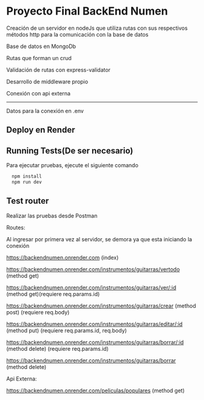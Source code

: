 
# Proyecto Final BackEnd Numen


Creación de un servidor en nodeJs que utiliza rutas con sus respectivos métodos http para la comunicación con la base de datos

Base de datos en MongoDb

Rutas que forman un crud

Validación de rutas con express-validator

Desarrollo de middleware propio

Conexión con api externa

---

Datos para la conexión en .env

## Deploy en Render

## Running Tests(De ser necesario)

Para ejecutar pruebas, ejecute el siguiente comando

```bash
  npm install
  npm run dev
```


## Test router

Realizar las pruebas desde Postman

Routes:

Al ingresar por primera vez al servidor, se demora ya que esta iniciando la conexión 

https://backendnumen.onrender.com (index)

https://backendnumen.onrender.com/instrumentos/guitarras/vertodo (method get)

https://backendnumen.onrender.com/instrumentos/guitarras/ver/:id (method get)(requiere req.params.id)

https://backendnumen.onrender.com/instrumentos/guitarras/crear (method post) (requiere req.body)

https://backendnumen.onrender.com/instrumentos/guitarras/editar/:id (method put) (requiere req.params.id, req.body)

https://backendnumen.onrender.com/instrumentos/guitarras/borrar/:id (method delete) (requiere req.params.id)

https://backendnumen.onrender.com/instrumentos/guitarras/borrar (method delete)

Api Externa:

https://backendnumen.onrender.com/peliculas/populares (method get)







